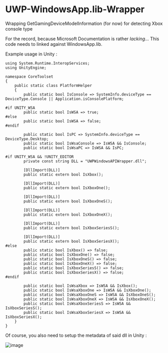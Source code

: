 # UWP-WindowsApp.lib-Wrapper
Wrapping GetGamingDeviceModelInformation (for now) for detecting Xbox console type

For the record, because Microsoft Documentation is rather *lacking*... This code needs to linked against WindowsApp.lib.

Example usage in Unity : 

```
using System.Runtime.InteropServices;
using UnityEngine;

namespace CoreToolset
{
    public static class PlatformHelper
    {
        public static bool IsConsole => SystemInfo.deviceType == DeviceType.Console || Application.isConsolePlatform;

#if UNITY_WSA
        public static bool IsWSA => true;
#else
        public static bool IsWSA => false;
#endif

        public static bool IsPC => SystemInfo.deviceType == DeviceType.Desktop;
        public static bool IsWsaConsole => IsWSA && IsConsole;
        public static bool IsWsaPC => IsWSA && IsPC;

#if UNITY_WSA && !UNITY_EDITOR
        private const string DLL = "UWPWindowsAPIWrapper.dll";

        [DllImport(DLL)]
        public static extern bool IsXbox();

        [DllImport(DLL)]
        public static extern bool IsXboxOne();

        [DllImport(DLL)]
        public static extern bool IsXboxOneS();

        [DllImport(DLL)]
        public static extern bool IsXboxOneX();

        [DllImport(DLL)]
        public static extern bool IsXboxSeriesS();

        [DllImport(DLL)]
        public static extern bool IsXboxSeriesX();
#else
        public static bool IsXbox() => false;
        public static bool IsXboxOne() => false;
        public static bool IsXboxOneS() => false;
        public static bool IsXboxOneX() => false;
        public static bool IsXboxSeriesS() => false;
        public static bool IsXboxSeriesX() => false;
#endif

        public static bool IsWsaXbox => IsWSA && IsXbox();
        public static bool IsWsaXboxOne => IsWSA && IsXboxOne();
        public static bool IsWsaXboxOneS => IsWSA && IsXboxOneS();
        public static bool IsWsaXboxOneX => IsWSA && IsXboxOneX();
        public static bool IsWsaXboxSeriesS => IsWSA && IsXboxSeriesS();
        public static bool IsWsaXboxSeriesX => IsWSA && IsXboxSeriesX();
    }
}
```

Of course, you also need to setup the metadata of said dll in Unity : 

![image](https://github.com/ReyAnthony/UWP-WindowsApp.lib-Wrapper/assets/8713778/fe2bef77-6c23-4fbf-90a2-d50f8eea4313)

